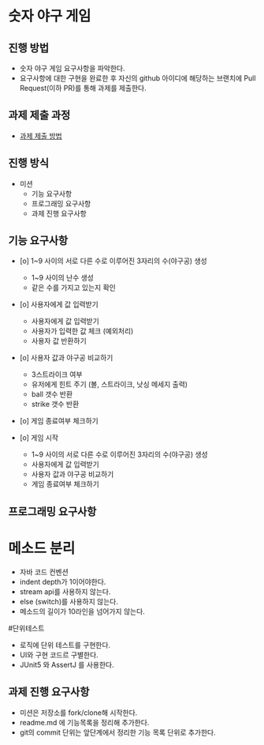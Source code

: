 # 숫자 야구 게임
## 진행 방법
* 숫자 야구 게임 요구사항을 파악한다.
* 요구사항에 대한 구현을 완료한 후 자신의 github 아이디에 해당하는 브랜치에 Pull Request(이하 PR)를 통해 과제를 제출한다.

## 과제 제출 과정
* [과제 제출 방법](https://github.com/next-step/nextstep-docs/tree/master/precourse)

## 진행 방식
* 미션
 	+ 기능 요구사항
 	+ 프로그래밍 요구사항
  	+ 과제 진행 요구사항
  	
## 기능 요구사항
+ [o] 1~9 사이의 서로 다른 수로 이루어진 3자리의 수(야구공) 생성
	* 1~9 사이의 난수 생성
	* 같은 수를 가지고 있는지 확인
	
+ [o] 사용자에게 값 입력받기
	* 사용자에게 값 입력받기
	* 사용자가 입력한 값 체크 (예외처리)
	* 사용자 값 반환하기
	
+ [o] 사용자 값과 야구공 비교하기
	* 3스트라이크 여부
	* 유저에게 힌트 주기 (볼, 스트라이크, 낫싱 메세지 출력)
	* ball 갯수 반환
	* strike 갯수 반환
	
+ [o] 게임 종료여부 체크하기

+ [o] 게임 시작
	* 1~9 사이의 서로 다른 수로 이루어진 3자리의 수(야구공) 생성
	* 사용자에게 값 입력받기
	* 사용자 값과 야구공 비교하기
	* 게임 종료여부 체크하기
	
## 프로그래밍 요구사항

# 메소드 분리
* 자바 코드 컨벤션
* indent depth가 1이어야한다.
* stream api를 사용하지 않는다.
* else (switch)를 사용하지 않는다.
* 메소드의 길이가 10라인을 넘어가지 않는다.

#단위테스트
* 로직에 단위 테스트를 구현한다.
* UI와 구현 코드르 구별한다.
* JUnit5 와 AssertJ 를 사용한다.

## 과제 진행 요구사항
* 미션은 저장소를 fork/clone해 시작한다.
* readme.md 에 기능목록을 정리해 추가한다.
* git의 commit 단위는 앞단계에서 정리한 기능 목록 단위로 추가한다.